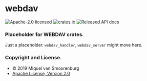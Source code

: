# webdav

[![Apache-2.0 licensed](https://img.shields.io/badge/license-Apache2.0-blue.svg)](https://www.apache.org/licenses/LICENSE-2.0.txt)
[![crates.io](https://meritbadge.herokuapp.com/webdav)](https://crates.io/crates/webdav)
[![Released API docs](https://docs.rs/webdav/badge.svg)](https://docs.rs/webdav)

### Placeholder for WEBDAV crates.

Just a placeholder. `webdav_handler`, `webdav_server` might move here.


### Copyright and License.

 * © 2019 Miquel van Smoorenburg
 * [Apache License, Version 2.0](http://www.apache.org/licenses/LICENSE-2.0)
